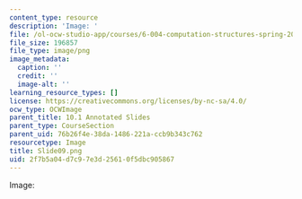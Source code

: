 ```yaml
---
content_type: resource
description: 'Image: '
file: /ol-ocw-studio-app/courses/6-004-computation-structures-spring-2017/2f7b5a04d7c97e3d25610f5dbc905867_Slide09.png
file_size: 196857
file_type: image/png
image_metadata:
  caption: ''
  credit: ''
  image-alt: ''
learning_resource_types: []
license: https://creativecommons.org/licenses/by-nc-sa/4.0/
ocw_type: OCWImage
parent_title: 10.1 Annotated Slides
parent_type: CourseSection
parent_uid: 76b26f4e-38da-1486-221a-ccb9b343c762
resourcetype: Image
title: Slide09.png
uid: 2f7b5a04-d7c9-7e3d-2561-0f5dbc905867
---
```

Image: 